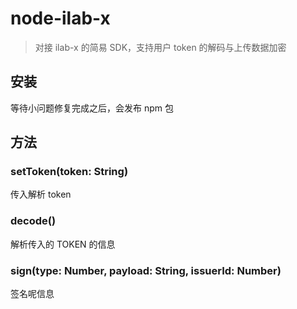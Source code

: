 # node-ilab-x

> 对接 ilab-x 的简易 SDK，支持用户 token 的解码与上传数据加密

## 安装

等待小问题修复完成之后，会发布 npm 包

## 方法

### setToken(token: String)

传入解析 token

### decode()

解析传入的 TOKEN 的信息

### sign(type: Number, payload: String, issuerId: Number)

签名呢信息
